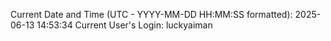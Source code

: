 Current Date and Time (UTC - YYYY-MM-DD HH:MM:SS formatted): 2025-06-13 14:53:34
Current User's Login: luckyaiman
